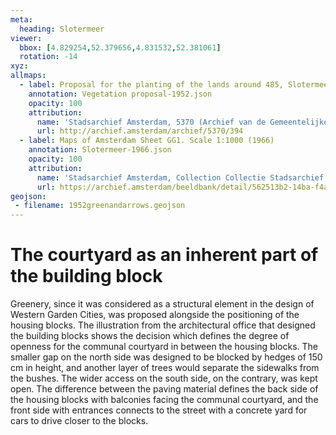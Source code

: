 ```yaml
---
meta:
  heading: Slotermeer
viewer:
  bbox: [4.829254,52.379656,4.831532,52.381061]
  rotation: -14
xyz:
allmaps:
  - label: Proposal for the planting of the lands around 485, Slotermeer Deel A. Scale 1:200. (1952)
    annotation: Vegetation proposal-1952.json
    opacity: 100
    attribution:
      name: 'Stadsarchief Amsterdam, 5370 (Archief van de Gemeentelijke Dienst Grondbedrijf), folder 394'
      url: http://archief.amsterdam/archief/5370/394
  - label: Maps of Amsterdam Sheet GG1. Scale 1:1000 (1966)
    annotation: Slotermeer-1966.json
    opacity: 100
    attribution:
      name: 'Stadsarchief Amsterdam, Collection Collectie Stadsarchief Amsterdam; Kaart van Amsterdam'
      url: https://archief.amsterdam/beeldbank/detail/562513b2-14ba-f4aa-e918-cd9dea03e71c
geojson:
 - filename: 1952greenandarrows.geojson
---
```

# The courtyard as an inherent part of the building block
Greenery, since it was considered as a structural element in the design of Western Garden Cities, was proposed alongside the positioning of the housing blocks. The illustration from the architectural office that designed the building blocks shows the decision which defines the degree of openness for the communal courtyard in between the housing blocks. The smaller gap on the north side was designed to be blocked by hedges of 150 cm in height, and another layer of trees would separate the sidewalks from the bushes. The wider access on the south side, on the contrary, was kept open. The difference between the paving material defines the back side of the housing blocks with balconies facing the communal courtyard, and the front side with entrances connects to the street with a concrete yard for cars to drive closer to the blocks.